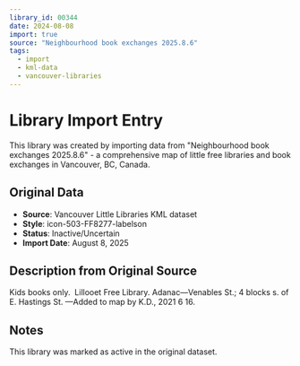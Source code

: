```yaml
---
library_id: 00344
date: 2024-08-08
import: true
source: "Neighbourhood book exchanges 2025.8.6"
tags:
  - import
  - kml-data
  - vancouver-libraries
---
```


# Library Import Entry

This library was created by importing data from "Neighbourhood book exchanges 2025.8.6" - a comprehensive map of little free libraries and book exchanges in Vancouver, BC, Canada.

## Original Data

- **Source**: Vancouver Little Libraries KML dataset
- **Style**: icon-503-FF8277-labelson
- **Status**: Inactive/Uncertain
- **Import Date**: August 8, 2025

## Description from Original Source

Kids books only.  Lillooet Free Library.
Adanac—Venables St.; 
4 blocks s. of E. Hastings St.
—Added to map by K.D., 2021 6 16.



## Notes

This library was marked as active in the original dataset.
